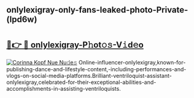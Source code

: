 ## onlylexigray-only-fans​-leaked-photo​-Private-(lpd6w)


# <h2><a href="https://mediaupload.pro?title=onlylexigray&ref=git">🔗👉 🔴 onlylexigray-P𝚑ot𝚘𝚜-V𝚒d𝚎o</a></h2>

[![Corinna Kopf Nue Nu𝚍e𝚜](https://i.imgur.com/0qMVB7G.gif)](https://mediaupload.pro?title=onlylexigray&ref=git)
Online-influencer-onlylexigray,known-for-publishing-dance-and-lifestyle-content,-including-performances-and-vlogs-on-social-media-platforms.Brilliant-ventriloquist-assistant-onlylexigray,celebrated-for-their-exceptional-abilities-and-accomplishments-in-assisting-ventriloquists.  